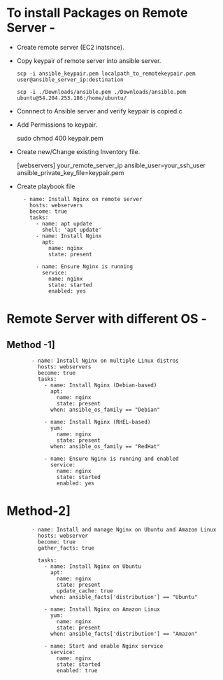 # To install Packages on Remote Server -
- Create remote server (EC2 inatsnce).
- Copy keypair of remote server into ansible server.

      scp -i ansible_keypair.pem localpath_to_remotekeypair.pem user@ansible_server_ip:destination

      scp -i ./Downloads/ansible.pem ./Downloads/ansible.pem ubuntu@54.204.253.186:/home/ubuntu/



- Connnect to Ansible server and verify keypair is copied.c
- Add Permissions to keypair.

    sudo chmod 400 keypair.pem

- Create new/Change existing Inventory file.

     [webservers]
      your_remote_server_ip ansible_user=your_ssh_user ansible_private_key_file=keypair.pem

- Create playbook file

        - name: Install Nginx on remote server
          hosts: webservers
          become: true
          tasks:
            - name: apt update
              shell: 'apt update'
            - name: Install Nginx
              apt:
                name: nginx
                state: present
        
            - name: Ensure Nginx is running
              service:
                name: nginx
                state: started
                enabled: yes

# Remote Server with different OS -
## Method -1] 

            - name: Install Nginx on multiple Linux distros
              hosts: webservers
              become: true
              tasks:
                - name: Install Nginx (Debian-based)
                  apt:
                    name: nginx
                    state: present
                  when: ansible_os_family == "Debian"
            
                - name: Install Nginx (RHEL-based)
                  yum:
                    name: nginx
                    state: present
                  when: ansible_os_family == "RedHat"
            
                - name: Ensure Nginx is running and enabled
                  service:
                    name: nginx
                    state: started
                    enabled: yes


# Method-2]

            - name: Install and manage Nginx on Ubuntu and Amazon Linux
              hosts: webserver
              become: true
              gather_facts: true
            
              tasks:
                - name: Install Nginx on Ubuntu
                  apt:
                    name: nginx
                    state: present
                    update_cache: true
                  when: ansible_facts['distribution'] == "Ubuntu"
            
                - name: Install Nginx on Amazon Linux
                  yum:
                    name: nginx
                    state: present
                  when: ansible_facts['distribution'] == "Amazon"
            
                - name: Start and enable Nginx service
                  service:
                    name: nginx
                    state: started
                    enabled: true


    
